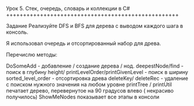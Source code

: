 Урок 5. Стек, очередь, словарь и коллекции в C#
+++++++++++++++++++++++++++++++++++++++++++++++++++

Задание
Реализуйте DFS и BFS для дерева с выводом каждого шага в консоль. 

Я использовал очередь и отсортированный набор для древа.

Перечислю методы:

DoSomeAdd - добавление / создание дерева / нод.
deepestNode/find - поиск в глубину
height/ printLevelOrder/printGivenLevel - поиск в ширину
sorted_level_order - отсортировка древа
deleteKey/ deleteRec - 	 удаление с поиском нужного значения на любом уровне
printTree / printUtil печатает дерево, перевернутое на 90 градусов влево ( некрасиво получилось)
ShowMeNodes  показывает все этапы в консоли
